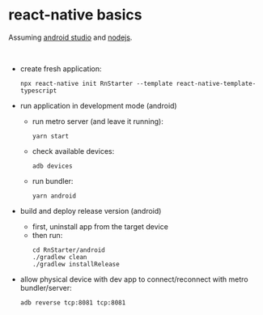 # react-native basics

Assuming [android studio](./android-studio-setup.md) and [nodejs](./nodejs-setup.md).

<br />




* create fresh application:
    ```
    npx react-native init RnStarter --template react-native-template-typescript
    ```

* run application in development mode (android)
    - run metro server (and leave it running):
        ```
        yarn start
        ```
    - check available devices:
        ```
        adb devices
        ```
    - run bundler:
        ```
        yarn android
        ```

* build and deploy release version (android)
    - first, uninstall app from the target device
    - then run:
        ```
        cd RnStarter/android
        ./gradlew clean
        ./gradlew installRelease
        ```

* allow physical device with dev app to connect/reconnect with metro bundler/server:
    ```
    adb reverse tcp:8081 tcp:8081
    ```
